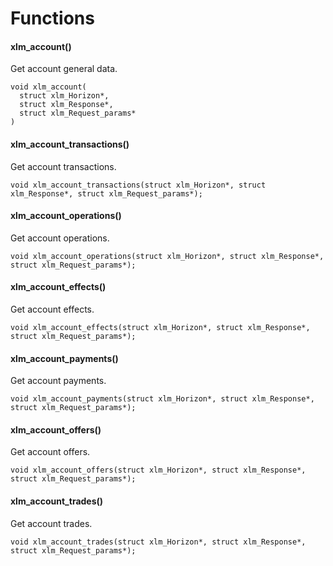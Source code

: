# Functions

#### xlm_account()
Get account general data.

    void xlm_account(
      struct xlm_Horizon*,
      struct xlm_Response*,
      struct xlm_Request_params*
    )

#### xlm_account_transactions()
Get account transactions.

    void xlm_account_transactions(struct xlm_Horizon*, struct xlm_Response*, struct xlm_Request_params*);

#### xlm_account_operations()
Get account operations.

    void xlm_account_operations(struct xlm_Horizon*, struct xlm_Response*, struct xlm_Request_params*);

#### xlm_account_effects()
Get account effects.

    void xlm_account_effects(struct xlm_Horizon*, struct xlm_Response*, struct xlm_Request_params*);

#### xlm_account_payments()
Get account payments.

    void xlm_account_payments(struct xlm_Horizon*, struct xlm_Response*, struct xlm_Request_params*);

#### xlm_account_offers()
Get account offers.

    void xlm_account_offers(struct xlm_Horizon*, struct xlm_Response*, struct xlm_Request_params*);

#### xlm_account_trades()
Get account trades.

    void xlm_account_trades(struct xlm_Horizon*, struct xlm_Response*, struct xlm_Request_params*);
